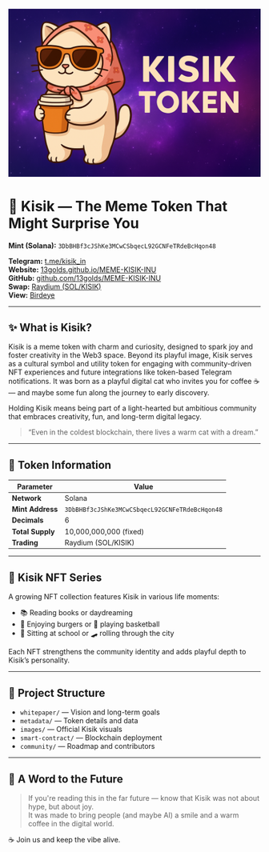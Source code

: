 ![Kisik Banner](https://raw.githubusercontent.com/13golds/MEME-KISIK-INU/main/images/image.png)

# 🐾 Kisik — The Meme Token That Might Surprise You

**Mint (Solana):** `3DbBHBf3cJShKe3MCwCSbqecL92GCNFeTRdeBcHqon48`

**Telegram:** [t.me/kisik_in](https://t.me/kisik_in)  
**Website:** [13golds.github.io/MEME-KISIK-INU](https://13golds.github.io/MEME-KISIK-INU)  
**GitHub:** [github.com/13golds/MEME-KISIK-INU](https://github.com/13golds/MEME-KISIK-INU)  
**Swap:** [Raydium (SOL/KISIK)](https://raydium.io/swap/?inputMint=sol&outputMint=3DbBHBf3cJShKe3MCwCSbqecL92GCNFeTRdeBcHqon48)  
**View:** [Birdeye](https://birdeye.so/token/3DbBHBf3cJShKe3MCwCSbqecL92GCNFeTRdeBcHqon48?chain=solana)

---

## ✨ What is Kisik?

Kisik is a meme token with charm and curiosity, designed to spark joy and foster creativity in the Web3 space. Beyond its playful image, Kisik serves as a cultural symbol and utility token for engaging with community-driven NFT experiences and future integrations like token-based Telegram notifications. It was born as a playful digital cat who invites you for coffee ☕ — and maybe some fun along the journey to early discovery.

Holding Kisik means being part of a light-hearted but ambitious community that embraces creativity, fun, and long-term digital legacy.

> “Even in the coldest blockchain, there lives a warm cat with a dream.”

---

## 🔢 Token Information

| Parameter       | Value |
|-----------------|-------|
| **Network**     | Solana |
| **Mint Address**| `3DbBHBf3cJShKe3MCwCSbqecL92GCNFeTRdeBcHqon48` |
| **Decimals**    | 6 |
| **Total Supply**| 10,000,000,000 (fixed) |
| **Trading**     | Raydium (SOL/KISIK) |

---

## 🎨 Kisik NFT Series

A growing NFT collection features Kisik in various life moments:

- 📚 Reading books or daydreaming  
- 🍔 Enjoying burgers or 🏀 playing basketball  
- 🏫 Sitting at school or 🛹 rolling through the city

Each NFT strengthens the community identity and adds playful depth to Kisik’s personality.

---

## 📁 Project Structure

- `whitepaper/` — Vision and long-term goals  
- `metadata/` — Token details and data  
- `images/` — Official Kisik visuals  
- `smart-contract/` — Blockchain deployment  
- `community/` — Roadmap and contributors

---

## 📜 A Word to the Future

> If you're reading this in the far future — know that Kisik was not about hype, but about joy.  
> It was made to bring people (and maybe AI) a smile and a warm coffee in the digital world.

☕ Join us and keep the vibe alive.



